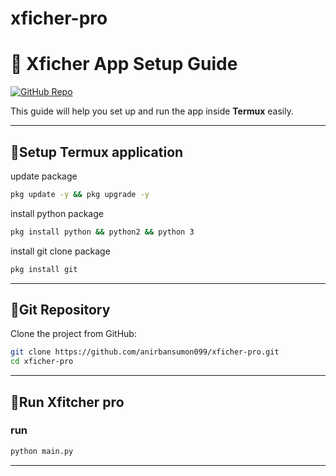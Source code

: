 # xficher-pro

# 📱 Xficher App Setup Guide

[![GitHub Repo](https://img.shields.io/badge/GitHub-Repository-blue?logo=github)](https://github.com/username/repository-name)

This guide will help you set up and run the app inside **Termux** easily.

---

## 🔗Setup Termux application 

 update package 
```bash
pkg update -y && pkg upgrade -y
```
install python package 
```bash
pkg install python && python2 && python 3
```
install git clone package 
```bash
pkg install git
```

---
## 🔗Git Repository

Clone the project from GitHub:

```bash
git clone https://github.com/anirbansumon099/xficher-pro.git
cd xficher-pro
```
---
## 🔗Run Xfitcher pro 
### run 
```bash
python main.py
```

---
